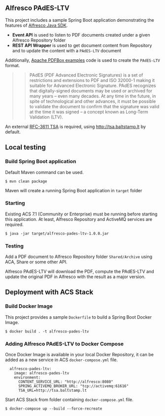 ## Alfresco PAdES-LTV

This project includes a sample Spring Boot application demonstrating the features of [Alfresco Java SDK](https://github.com/Alfresco/alfresco-java-sdk).

* **Event API** is used to listen to PDF documents created under a given Alfresco Repository folder
* **REST API Wrapper** is used to get document content from Repository and to update the content with a `PAdES-LTV` document

Additionally, [Apache PDFBox examples](https://github.com/apache/pdfbox/tree/trunk/examples) code is used to create the `PAdES-LTV` format.

>> PAdES (PDF Advanced Electronic Signatures) is a set of restrictions and extensions to PDF and ISO 32000-1 making it suitable for Advanced Electronic Signature. PAdES recognizes that digitally-signed documents may be used or archived for many years – even many decades. At any time in the future, in spite of technological and other advances, it must be possible to validate the document to confirm that the signature was valid at the time it was signed – a concept known as Long-Term Validation (LTV).

An external [RFC-3611 TSA](https://en.wikipedia.org/wiki/Trusted_timestamping) is required, using http://tsa.baltstamp.lt by default.

## Local testing

### Build Spring Boot application

Default Maven command can be used.

```
$ mvn clean package
```

Maven will create a running Spring Boot application in `target` folder

### Starting

Existing ACS 7.1 (Community or Enterprise) must be running before starting this application. At least, Alfresco Repository and ActiveMQ services are required.

```
$ java -jar target/alfresco-pades-ltv-1.0.0.jar
```

### Testing

Add a PDF document to Alfresco Repository folder `Shared/Archive` using ACA, Share or some other API.

Alfresco PAdES-LTV will download the PDF, compute the PAdES-LTV and update the original PDF in Alfresco with the result as a major version.


## Deployment with ACS Stack

### Build Docker Image

This project provides a sample `Dockerfile` to build a Spring Boot Docker Image.

```
$ docker build . -t alfresco-pades-ltv
```

### Adding Alfresco PAdES-LTV to Docker Compose

Once Docker Image is available in your local Docker Repository, it can be added as a new service in ACS `docker-compose.yml` file.

```
  alfresco-pades-ltv:
    image: alfresco-pades-ltv
    environment:
      CONTENT_SERVICE_URL: "http://alfresco:8080"
      SPRING_ACTIVEMQ_BROKER_URL: "tcp://activemq:61616"
      TSA_URL=http://tsa.baltstamp.lt
```

Start ACS Stack from folder containing `docker-compose.yml` file.

```
$ docker-compose up --build --force-recreate
```
